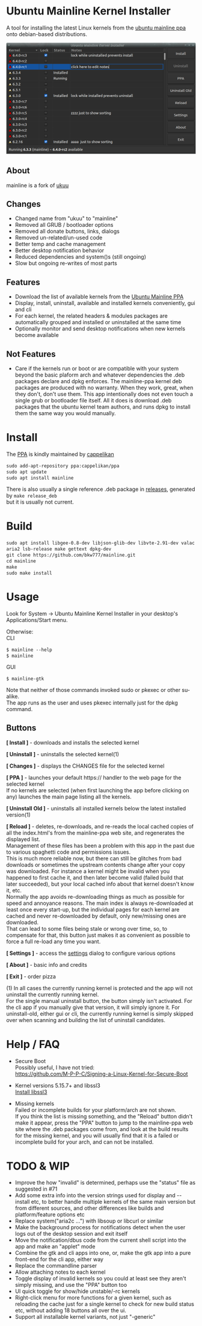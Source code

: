 # Ubuntu Mainline Kernel Installer
A tool for installing the latest Linux kernels from the [ubuntu mainline ppa](https://kernel.ubuntu.com/~kernel-ppa/mainline/) onto debian-based distributions.

![Main window screenshot](main_window.png)

## About
mainline is a fork of [ukuu](https://github.com/teejee2008/ukuu)  

## Changes
* Changed name from "ukuu" to "mainline"
* Removed all GRUB / bootloader options
* Removed all donate buttons, links, dialogs
* Removed un-related/un-used code
* Better temp and cache management
* Better desktop notification behavior
* Reduced dependencies and system()s (still ongoing)
* Slow but ongoing re-writes of most parts

## Features
* Download the list of available kernels from the [Ubuntu Mainline PPA](http://kernel.ubuntu.com/~kernel-ppa/mainline/)
* Display, install, uninstall, available and installed kernels conveniently, gui and cli
* For each kernel, the related headers & modules packages are automatically grouped and installed or uninstalled at the same time
* Optionally monitor and send desktop notifications when new kernels become available

## Not Features
* Care if the kernels run or boot or are compatible with your system beyond the basic plaform arch and whatever dependencies the .deb packages declare and dpkg enforces. The mainline-ppa kernel deb packages are produced with no warranty. When they work, great, when they don't, don't use them. This app intentionally does not even touch a single grub or bootloader file itself. All it does is download .deb packages that the ubuntu kernel team authors, and runs dpkg to install them the same way you would manually.

# Install
The [PPA](https://code.launchpad.net/~cappelikan/+archive/ubuntu/ppa) is kindly maintained by [cappelikan](https://github.com/cappelikan)  
```
sudo add-apt-repository ppa:cappelikan/ppa
sudo apt update
sudo apt install mainline
```
There is also usually a single reference .deb package in [releases](../../releases/latest), generated by ```make release_deb```  
but it is usually not current.

# Build
```
sudo apt install libgee-0.8-dev libjson-glib-dev libvte-2.91-dev valac aria2 lsb-release make gettext dpkg-dev
git clone https://github.com/bkw777/mainline.git
cd mainline
make
sudo make install
```

# Usage
Look for System -> Ubuntu Mainline Kernel Installer in your desktop's Applications/Start menu.

Otherwise:  
CLI
```
$ mainline --help
$ mainline
```
GUI
```
$ mainline-gtk
```
Note that neither of those commands invoked sudo or pkexec or other su-alike.  
The app runs as the user and uses pkexec internally just for the dpkg command.

## Buttons
**\[ Install \]** - downloads and installs the selected kernel

**\[ Uninstall \]** - uninstalls the selected kernel(1)

**\[ Changes \]** - displays the CHANGES file for the selected kernel

**\[ PPA \]** - launches your default https:// handler to the web page for the selected kernel  
If no kernels are selected (when first launching the app before clicking on any) launches the main page listing all the kernels.

**\[ Uninstall Old \]** - uninstalls all installed kernels below the latest installed version(1)

**\[ Reload \]** - deletes, re-downloads, and re-reads the local cached copies of all the index.html's from the mainline-ppa web site, and regenerates the displayed list.  
Management of these files has been a problem with this app in the past due to various spaghetti code and permissions issues.  
This is much more reliable now, but there can still be glitches from bad downloads or sometimes the upstream contents change after your copy was downloaded. For instance a kernel might be invalid when you happened to first cache it, and then later become valid (failed build that later succeeded), but your local cached info about that kernel doesn't know it, etc.  
Normally the app avoids re-downloading things as much as possible for speed and annoyance reasons. The main index is always re-downloaded at least once every start-up, but the individual pages for each kernel are cached and never re-downloaded by default, only new/missing ones are downloaded.  
That can lead to some files being stale or wrong over time, so, to compensate for that, this button just makes it as convenient as possible to force a full re-load any time you want.  

**\[ Settings \]** - access the [settings](settings.md) dialog to configure various options

**\[ About \]** - basic info and credits

**\[ Exit \]** - order pizza

(1) In all cases the currently running kernel is protected and the app will not uninstall the currently running kernel.  
For the single manual uninstall button, the button simply isn't activated. For the cli app if you manually give that version, it will simply ignore it. For uninstall-old, either gui or cli, the currently running kernel is simply skipped over when scanning and building the list of uninstall candidates.

# Help / FAQ

* Secure Boot  
  Possibly useful, I have not tried:  
  https://github.com/M-P-P-C/Signing-a-Linux-Kernel-for-Secure-Boot

* Kernel versions 5.15.7+ and libssl3  
  [Install libssl3](../../wiki/Install-libssl3)

* Missing kernels  
  Failed or incomplete builds for your platform/arch are not shown.  
  If you think the list is missing something, and the "Reload" button didn't make it appear, press the "PPA" button to jump to the mainline-ppa web site where the .deb packages come from, and look at the build results for the missing kernel, and you will usually find that it is a failed or incomplete build for your arch, and can not be installed.

# TODO & WIP
* Improve the how "invalid" is determined, perhaps use the "status" file as suggested in #71
* Add some extra info into the version strings used for display and --install etc, to better handle multiple kernels of the same main version but from different sources, and other differences like builds and platform/feature options etc  
* Replace system("aria2c ...") with libsoup or libcurl or similar  
* Make the background process for notifications detect when the user logs out of the desktop session and exit itself  
* Move the notification/dbus code from the current shell script into the app and make an "applet" mode  
* Combine the gtk and cli apps into one, or, make the gtk app into a pure front-end for the cli app, either way  
* Replace the commandline parser  
* Allow attaching notes to each kernel  
* Toggle display of invalid kernels so you could at least see they aren't simply missing, and use the "PPA" button too  
* UI quick toggle for show/hide unstable/-rc kernels  
* Right-click menu for more functions for a given kernel, such as reloading the cache just for a single kernel to check for new build status etc, without adding 18 buttons all over the ui.  
* Support all installable kernel variants, not just "-generic"  
